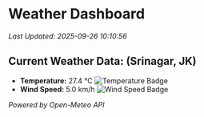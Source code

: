 
# Weather Dashboard

_Last Updated: 2025-09-26 10:10:56_

## Current Weather Data: (Srinagar, JK)
- **Temperature:** 27.4 °C ![Temperature Badge](https://img.shields.io/badge/Temperature-Medium%20Temp-green)
- **Wind Speed:** 5.0 km/h ![Wind Speed Badge](https://img.shields.io/badge/Wind%20Speed-Light%20Wind-blue)

*Powered by Open-Meteo API*
